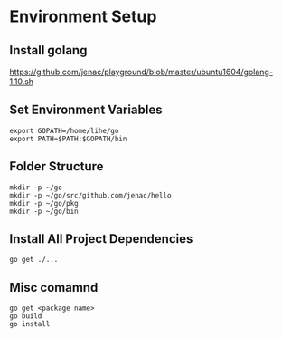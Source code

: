 # Environment Setup

## Install golang
https://github.com/jenac/playground/blob/master/ubuntu1604/golang-1.10.sh

## Set Environment Variables
```
export GOPATH=/home/lihe/go
export PATH=$PATH:$GOPATH/bin
```

## Folder Structure
```
mkdir -p ~/go
mkdir -p ~/go/src/github.com/jenac/hello
mkdir -p ~/go/pkg
mkdir -p ~/go/bin
```

## Install All Project Dependencies
```
go get ./...
```

## Misc comamnd
```
go get <package name>
go build
go install
```